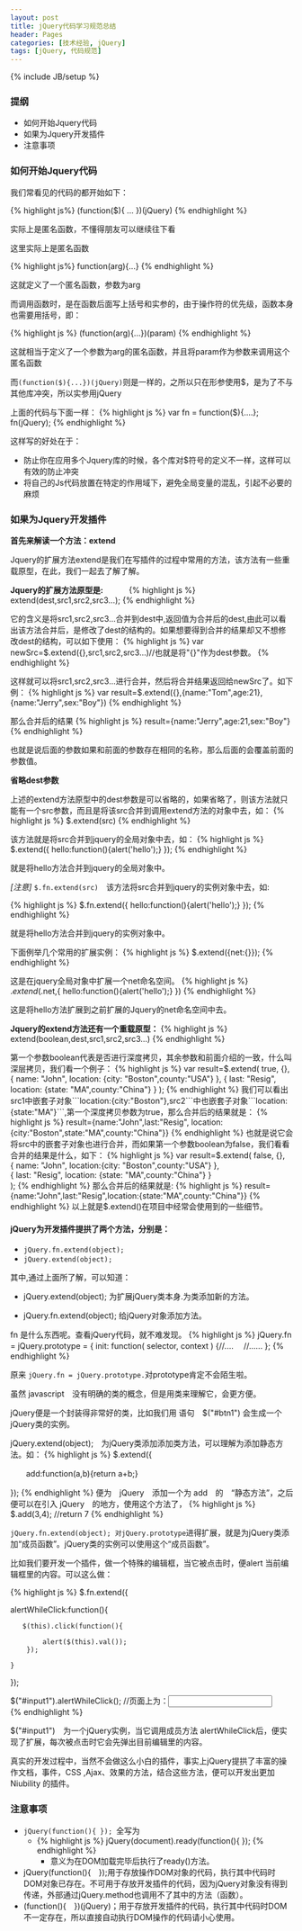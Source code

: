```yaml
---
layout: post
title: jQuery代码学习规范总结
header: Pages
categories: [技术经验, jQuery]
tags: [jQuery, 代码规范]
---
```

{% include JB/setup %}

### 提纲

* 如何开始Jquery代码
* 如果为Jquery开发插件
* 注意事项

### 如何开始Jquery代码

我们常看见的代码的都开始如下：

{% highlight js%}
(function($){
  ...
})(jQuery)
{% endhighlight %}

实际上是匿名函数，不懂得朋友可以继续往下看

这里实际上是匿名函数 

{% highlight js%}
function(arg){...}
{% endhighlight %}

这就定义了一个匿名函数，参数为arg 

而调用函数时，是在函数后面写上括号和实参的，由于操作符的优先级，函数本身也需要用括号，即：

{% highlight js %}
(function(arg){...})(param)
{% endhighlight %}

这就相当于定义了一个参数为arg的匿名函数，并且将param作为参数来调用这个匿名函数 

而`(function($){...})(jQuery)`则是一样的，之所以只在形参使用$，是为了不与其他库冲突，所以实参用jQuery

上面的代码与下面一样：
{% highlight js %}
var fn = function($){....}; 
fn(jQuery); 
{% endhighlight %}

这样写的好处在于：

* 防止你在应用多个Jquery库的时候，各个库对$符号的定义不一样，这样可以有效的防止冲突
* 将自己的Js代码放置在特定的作用域下，避免全局变量的混乱，引起不必要的麻烦

### 如果为Jquery开发插件

__首先来解读一个方法：extend__

Jquery的扩展方法extend是我们在写插件的过程中常用的方法，该方法有一些重载原型，在此，我们一起去了解了解。

__Jquery的扩展方法原型是:__　　　
{% highlight js %}
 extend(dest,src1,src2,src3...);
{% endhighlight %}

它的含义是将src1,src2,src3...合并到dest中,返回值为合并后的dest,由此可以看出该方法合并后，是修改了dest的结构的。如果想要得到合并的结果却又不想修改dest的结构，可以如下使用：
{% highlight js %}
  var newSrc=$.extend({},src1,src2,src3...)//也就是将"{}"作为dest参数。
{% endhighlight %}

这样就可以将src1,src2,src3...进行合并，然后将合并结果返回给newSrc了。如下例：
{% highlight js %}
var result=$.extend({},{name:"Tom",age:21},{name:"Jerry",sex:"Boy"})
{% endhighlight %}

那么合并后的结果
{% highlight js %}
result={name:"Jerry",age:21,sex:"Boy"}
{% endhighlight %}

也就是说后面的参数如果和前面的参数存在相同的名称，那么后面的会覆盖前面的参数值。

__省略dest参数__

上述的extend方法原型中的dest参数是可以省略的，如果省略了，则该方法就只能有一个src参数，而且是将该src合并到调用extend方法的对象中去，如：
{% highlight js %}
 $.extend(src)
{% endhighlight %}

该方法就是将src合并到jquery的全局对象中去，如：
{% highlight js %}
 $.extend({
     hello:function(){alert('hello');}
  });
{% endhighlight %}

就是将hello方法合并到jquery的全局对象中。

_[注意]_ ```$.fn.extend(src)```　该方法将src合并到jquery的实例对象中去，如:

{% highlight js %}
 $.fn.extend({
    hello:function(){alert('hello');}
 });
{% endhighlight %}

就是将hello方法合并到jquery的实例对象中。

下面例举几个常用的扩展实例：
{% highlight js %}
  $.extend({net:{}});
{% endhighlight %}

这是在jquery全局对象中扩展一个net命名空间。
{% highlight js %}
  $.extend($.net,{
   hello:function(){alert('hello');}
  })
{% endhighlight %}

这是将hello方法扩展到之前扩展的Jquery的net命名空间中去。

__Jquery的extend方法还有一个重载原型：__
{% highlight js %}
extend(boolean,dest,src1,src2,src3...)
{% endhighlight %}

第一个参数boolean代表是否进行深度拷贝，其余参数和前面介绍的一致，什么叫深层拷贝，我们看一个例子：
{% highlight js %}
var result=$.extend( true,  {},  
    { name: "John", location: {city: "Boston",county:"USA"} },  
    { last: "Resig", location: {state: "MA",county:"China"} } ); 
{% endhighlight %}
我们可以看出src1中嵌套子对象```location:{city:"Boston"},src2```中也嵌套子对象```location:{state:"MA"}```,第一个深度拷贝参数为true，那么合并后的结果就是： 
{% highlight js %}
result={name:"John",last:"Resig",
        location:{city:"Boston",state:"MA",county:"China"}}
{% endhighlight %}
也就是说它会将src中的嵌套子对象也进行合并，而如果第一个参数boolean为false，我们看看合并的结果是什么，如下：
{% highlight js %}
var result=$.extend( false, {},  
   { name: "John", location:{city: "Boston",county:"USA"} },  
   { last: "Resig", location: {state: "MA",county:"China"} }  
  );
{% endhighlight %}
那么合并后的结果就是:
{% highlight js %}
result={name:"John",last:"Resig",location:{state:"MA",county:"China"}}
{% endhighlight %}
以上就是$.extend()在项目中经常会使用到的一些细节。

#### jQuery为开发插件提拱了两个方法，分别是：

* ```jQuery.fn.extend(object);```
* ```jQuery.extend(object);```

其中,通过上面所了解，可以知道：
 
* jQuery.extend(object); 为扩展jQuery类本身.为类添加新的方法。

* jQuery.fn.extend(object); 给jQuery对象添加方法。

fn 是什么东西呢。查看jQuery代码，就不难发现。
{% highlight js %}
jQuery.fn = jQuery.prototype = {
  init: function( selector, context ) {//....　
  //......
};
{% endhighlight %}

原来 ```jQuery.fn = jQuery.prototype.```对prototype肯定不会陌生啦。

虽然 javascript　没有明确的类的概念，但是用类来理解它，会更方便。

jQuery便是一个封装得非常好的类，比如我们用 语句　$("#btn1") 会生成一个 jQuery类的实例。

jQuery.extend(object);　为jQuery类添加添加类方法，可以理解为添加静态方法。如：
{% highlight js %}
$.extend({

　　add:function(a,b){return a+b;}

});
{% endhighlight %}
便为　jQuery　添加一个为 add　的　“静态方法”，之后便可以在引入 jQuery　的地方，使用这个方法了，
{% highlight js %}
$.add(3,4); //return 7
{% endhighlight %}

```jQuery.fn.extend(object); 对jQuery.prototype```进得扩展，就是为jQuery类添加“成员函数”。jQuery类的实例可以使用这个“成员函数”。

比如我们要开发一个插件，做一个特殊的编辑框，当它被点击时，便alert 当前编辑框里的内容。可以这么做：

{% highlight js %}
$.fn.extend({        
        
   alertWhileClick:function(){        
       
       $(this).click(function(){        
       
            alert($(this).val());        
        });        
        
    }        
        
});        
        
$("#input1").alertWhileClick(); //页面上为：<input id="input1" type="text"/>    
{% endhighlight %}

$("#input1")　为一个jQuery实例，当它调用成员方法 alertWhileClick后，便实现了扩展，每次被点击时它会先弹出目前编辑里的内容。

真实的开发过程中，当然不会做这么小白的插件，事实上jQuery提拱了丰富的操作文档，事件，CSS ,Ajax、效果的方法，结合这些方法，便可以开发出更加 Niubility 的插件。

### 注意事项

* ```jQuery(function(){ }); ```全写为
  * {% highlight js %}
    jQuery(document).ready(function(){ 
  });
  {% endhighlight %}
    * 意义为在DOM加载完毕后执行了ready()方法。
* jQuery(function(){　});用于存放操作DOM对象的代码，执行其中代码时DOM对象已存在。不可用于存放开发插件的代码，因为jQuery对象没有得到传递，外部通过jQuery.method也调用不了其中的方法（函数）。
* (function(){　})(jQuery)；用于存放开发插件的代码，执行其中代码时DOM不一定存在，所以直接自动执行DOM操作的代码请小心使用。


